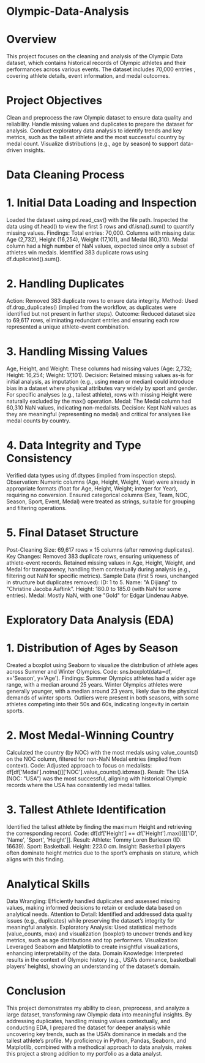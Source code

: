 # Olympic-Data-Analysis
# Overview
This project focuses on the cleaning and analysis of the Olympic Data dataset, which contains historical records of Olympic athletes and their performances across various events. The dataset includes 70,000 entries , covering athlete details, event information, and medal outcomes.

# Project Objectives
Clean and preprocess the raw Olympic dataset to ensure data quality and reliability.
Handle missing values and duplicates to prepare the dataset for analysis.
Conduct exploratory data analysis to identify trends and key metrics, such as the tallest athlete and the most successful country by medal count.
Visualize distributions (e.g., age by season) to support data-driven insights.

# Data Cleaning Process
# 1. Initial Data Loading and Inspection
Loaded the dataset using pd.read_csv() with the file path.
Inspected the data using df.head() to view the first 5 rows and df.isna().sum() to quantify missing values.
Findings:
Total entries: 70,000.
Columns with missing data: Age (2,732), Height (16,254), Weight (17,101), and Medal (60,310).
Medal column had a high number of NaN values, expected since only a subset of athletes win medals.
Identified 383 duplicate rows using df.duplicated().sum().
# 2. Handling Duplicates
Action: Removed 383 duplicate rows to ensure data integrity.
Method: Used df.drop_duplicates() (implied from the workflow, as duplicates were identified but not present in further steps).
Outcome: Reduced dataset size to 69,617 rows, eliminating redundant entries and ensuring each row represented a unique athlete-event combination.
# 3. Handling Missing Values
Age, Height, and Weight:
These columns had missing values (Age: 2,732; Height: 16,254; Weight: 17,101).
Decision: Retained missing values as-is for initial analysis, as imputation (e.g., using mean or median) could introduce bias in a dataset where physical attributes vary widely by sport and gender. For specific analyses (e.g., tallest athlete), rows with missing Height were naturally excluded by the max() operation.
Medal:
The Medal column had 60,310 NaN values, indicating non-medalists.
Decision: Kept NaN values as they are meaningful (representing no medal) and critical for analyses like medal counts by country.
# 4. Data Integrity and Type Consistency
Verified data types using df.dtypes (implied from inspection steps).
Observation: Numeric columns (Age, Height, Weight, Year) were already in appropriate formats (float for Age, Height, Weight; integer for Year), requiring no conversion.
Ensured categorical columns (Sex, Team, NOC, Season, Sport, Event, Medal) were treated as strings, suitable for grouping and filtering operations.
# 5. Final Dataset Structure
Post-Cleaning Size: 69,617 rows × 15 columns (after removing duplicates).
Key Changes:
Removed 383 duplicate rows, ensuring uniqueness of athlete-event records.
Retained missing values in Age, Height, Weight, and Medal for transparency, handling them contextually during analysis (e.g., filtering out NaN for specific metrics).
Sample Data (first 5 rows, unchanged in structure but duplicates removed):
ID: 1 to 5.
Name: "A Dijiang" to "Christine Jacoba Aaftink".
Height: 180.0 to 185.0 (with NaN for some entries).
Medal: Mostly NaN, with one "Gold" for Edgar Lindenau Aabye.


# Exploratory Data Analysis (EDA)
# 1. Distribution of Ages by Season
Created a boxplot using Seaborn to visualize the distribution of athlete ages across Summer and Winter Olympics.
Code: sns.boxplot(data=df, x='Season', y='Age').
Findings:
Summer Olympics athletes had a wider age range, with a median around 25 years.
Winter Olympics athletes were generally younger, with a median around 23 years, likely due to the physical demands of winter sports.
Outliers were present in both seasons, with some athletes competing into their 50s and 60s, indicating longevity in certain sports.
# 2. Most Medal-Winning Country
Calculated the country (by NOC) with the most medals using value_counts() on the NOC column, filtered for non-NaN Medal entries (implied from context).
Code: Adjusted approach to focus on medalists: df[df['Medal'].notna()]['NOC'].value_counts().idxmax().
Result: The USA (NOC: "USA") was the most successful, aligning with historical Olympic records where the USA has consistently led medal tallies.
# 3. Tallest Athlete Identification
Identified the tallest athlete by finding the maximum Height and retrieving the corresponding record.
Code: df[df['Height'] == df['Height'].max()][['ID', 'Name', 'Sport', 'Height']].
Result:
Athlete: Tommy Loren Burleson (ID: 16639).
Sport: Basketball.
Height: 223.0 cm.
Insight: Basketball players often dominate height metrics due to the sport’s emphasis on stature, which aligns with this finding.

# Analytical Skills 
Data Wrangling: Efficiently handled duplicates and assessed missing values, making informed decisions to retain or exclude data based on analytical needs.
Attention to Detail: Identified and addressed data quality issues (e.g., duplicates) while preserving the dataset’s integrity for meaningful analysis.
Exploratory Analysis: Used statistical methods (value_counts, max) and visualization (boxplot) to uncover trends and key metrics, such as age distributions and top performers.
Visualization: Leveraged Seaborn and Matplotlib to create insightful visualizations, enhancing interpretability of the data.
Domain Knowledge: Interpreted results in the context of Olympic history (e.g., USA’s dominance, basketball players’ heights), showing an understanding of the dataset’s domain.


# Conclusion
This project demonstrates my ability to clean, preprocess, and analyze a large dataset, transforming raw Olympic data into meaningful insights. By addressing duplicates, handling missing values contextually, and conducting EDA, I prepared the dataset for deeper analysis while uncovering key trends, such as the USA’s dominance in medals and the tallest athlete’s profile. My proficiency in Python, Pandas, Seaborn, and Matplotlib, combined with a methodical approach to data analysis, makes this project a strong addition to my portfolio as a data analyst.
